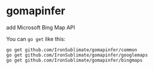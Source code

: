 # gomapinfer

add Microsoft Bing Map API 

You can `go get` like this:

    go get github.com/IronSublimate/gomapinfer/common
    go get github.com/IronSublimate/gomapinfer/googlemaps
    go get github.com/IronSublimate/gomapinfer/bingmaps
